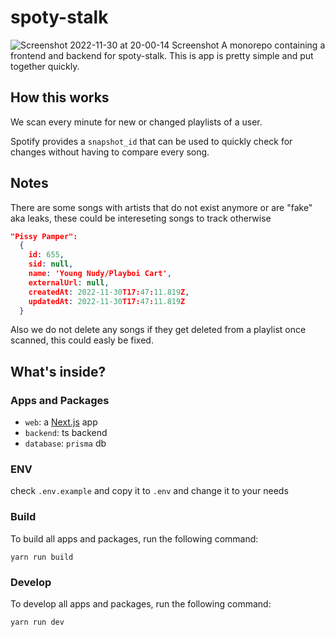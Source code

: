 # spoty-stalk

![Screenshot 2022-11-30 at 20-00-14 Screenshot](https://user-images.githubusercontent.com/119510346/204888118-d3502171-8b73-40d8-b168-f9aca5bf40ad.png)
A monorepo containing a frontend and backend for spoty-stalk. This is app is pretty simple and put together quickly.

## How this works

We scan every minute for new or changed playlists of a user.

Spotify provides a `snapshot_id` that can be used to quickly check for changes without having to compare every song.

## Notes

There are some songs with artists that do not exist anymore or are "fake" aka leaks, these could be intereseting songs to track otherwise

```json
"Pissy Pamper":
  {
    id: 655,
    sid: null,
    name: 'Young Nudy/Playboi Cart',
    externalUrl: null,
    createdAt: 2022-11-30T17:47:11.819Z,
    updatedAt: 2022-11-30T17:47:11.819Z
  }

```

Also we do not delete any songs if they get deleted from a playlist once scanned, this could easly be fixed.

## What's inside?

### Apps and Packages

- `web`: a [Next.js](https://nextjs.org/) app
- `backend`: ts backend
- `database`: `prisma` db

### ENV

check `.env.example` and copy it to `.env` and change it to your needs

### Build

To build all apps and packages, run the following command:

```
yarn run build
```

### Develop

To develop all apps and packages, run the following command:

```
yarn run dev
```
